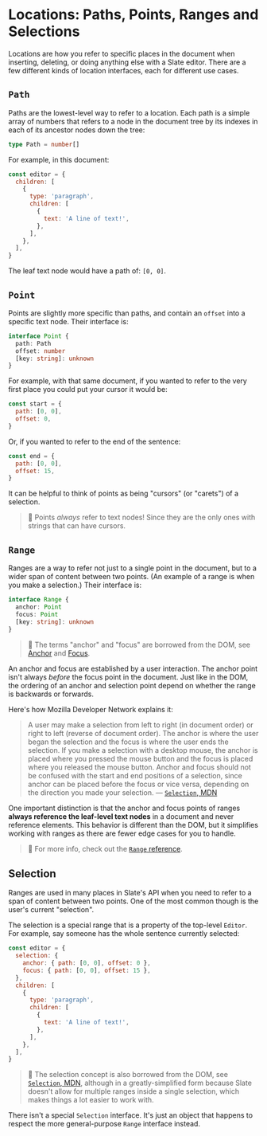 # Locations: Paths, Points, Ranges and Selections

Locations are how you refer to specific places in the document when inserting, deleting, or doing anything else with a Slate editor. There are a few different kinds of location interfaces, each for different use cases.

## `Path`

Paths are the lowest-level way to refer to a location. Each path is a simple array of numbers that refers to a node in the document tree by its indexes in each of its ancestor nodes down the tree:

```ts
type Path = number[]
```

For example, in this document:

```js
const editor = {
  children: [
    {
      type: 'paragraph',
      children: [
        {
          text: 'A line of text!',
        },
      ],
    },
  ],
}
```

The leaf text node would have a path of: `[0, 0]`.

## `Point`

Points are slightly more specific than paths, and contain an `offset` into a specific text node. Their interface is:

```ts
interface Point {
  path: Path
  offset: number
  [key: string]: unknown
}
```

For example, with that same document, if you wanted to refer to the very first place you could put your cursor it would be:

```js
const start = {
  path: [0, 0],
  offset: 0,
}
```

Or, if you wanted to refer to the end of the sentence:

```js
const end = {
  path: [0, 0],
  offset: 15,
}
```

It can be helpful to think of points as being "cursors" (or "carets") of a selection.

> 🤖 Points _always_ refer to text nodes! Since they are the only ones with strings that can have cursors.

## `Range`

Ranges are a way to refer not just to a single point in the document, but to a wider span of content between two points. (An example of a range is when you make a selection.) Their interface is:

```ts
interface Range {
  anchor: Point
  focus: Point
  [key: string]: unknown
}
```

> 🤖 The terms "anchor" and "focus" are borrowed from the DOM, see [Anchor](https://developer.mozilla.org/en-US/docs/Web/API/Selection/anchorNode) and [Focus](https://developer.mozilla.org/en-US/docs/Web/API/Selection/focusNode).

An anchor and focus are established by a user interaction. The anchor point isn't always _before_ the focus point in the document. Just like in the DOM, the ordering of an anchor and selection point depend on whether the range is backwards or forwards.

Here's how Mozilla Developer Network explains it:

> A user may make a selection from left to right (in document order) or right to left (reverse of document order). The anchor is where the user began the selection and the focus is where the user ends the selection. If you make a selection with a desktop mouse, the anchor is placed where you pressed the mouse button and the focus is placed where you released the mouse button. Anchor and focus should not be confused with the start and end positions of a selection, since anchor can be placed before the focus or vice versa, depending on the direction you made your selection.
> — [`Selection`, MDN](https://developer.mozilla.org/en-US/docs/Web/API/Selection)

One important distinction is that the anchor and focus points of ranges **always reference the leaf-level text nodes** in a document and never reference elements. This behavior is different than the DOM, but it simplifies working with ranges as there are fewer edge cases for you to handle.

> 🤖 For more info, check out the [`Range` reference](../reference/slate/range.md).

## Selection

Ranges are used in many places in Slate's API when you need to refer to a span of content between two points. One of the most common though is the user's current "selection".

The selection is a special range that is a property of the top-level `Editor`. For example, say someone has the whole sentence currently selected:

```js
const editor = {
  selection: {
    anchor: { path: [0, 0], offset: 0 },
    focus: { path: [0, 0], offset: 15 },
  },
  children: [
    {
      type: 'paragraph',
      children: [
        {
          text: 'A line of text!',
        },
      ],
    },
  ],
}
```

> 🤖 The selection concept is also borrowed from the DOM, see [`Selection`, MDN](https://developer.mozilla.org/en-US/docs/Web/API/Selection), although in a greatly-simplified form because Slate doesn't allow for multiple ranges inside a single selection, which makes things a lot easier to work with.

There isn't a special `Selection` interface. It's just an object that happens to respect the more general-purpose `Range` interface instead.
